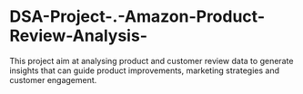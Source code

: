 # DSA-Project-.-Amazon-Product-Review-Analysis-
This project aim at analysing product and customer review data to generate insights that can guide product improvements, marketing strategies and customer engagement.
